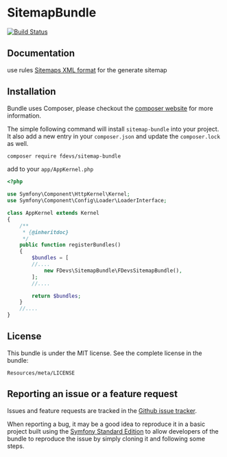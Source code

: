 SitemapBundle
=========
[![Build Status](https://travis-ci.org/4devs/sitemap-bundle.svg?branch=master)](https://travis-ci.org/4devs/sitemap-bundle)

Documentation
-------------

use rules [Sitemaps XML format](http://www.sitemaps.org/protocol.html) for the generate sitemap

Installation
------------

Bundle uses Composer, please checkout the [composer website](http://getcomposer.org) for more information.

The simple following command will install `sitemap-bundle` into your project. It also add a new
entry in your `composer.json` and update the `composer.lock` as well.


```bash
composer require fdevs/sitemap-bundle
```

add to your `app/AppKernel.php`

```php
<?php

use Symfony\Component\HttpKernel\Kernel;
use Symfony\Component\Config\Loader\LoaderInterface;

class AppKernel extends Kernel
{
    /**
     * {@inheritdoc}
     */
    public function registerBundles()
    {
        $bundles = [
        //....
            new FDevs\SitemapBundle\FDevsSitemapBundle(),
        ];
        //....

        return $bundles;
    }
    //....
}
```

License
-------

This bundle is under the MIT license. See the complete license in the bundle:

    Resources/meta/LICENSE

Reporting an issue or a feature request
---------------------------------------

Issues and feature requests are tracked in the [Github issue tracker](https://github.com/4devs/sitemap-bundle/issues).

When reporting a bug, it may be a good idea to reproduce it in a basic project
built using the [Symfony Standard Edition](https://github.com/symfony/symfony-standard)
to allow developers of the bundle to reproduce the issue by simply cloning it
and following some steps.
